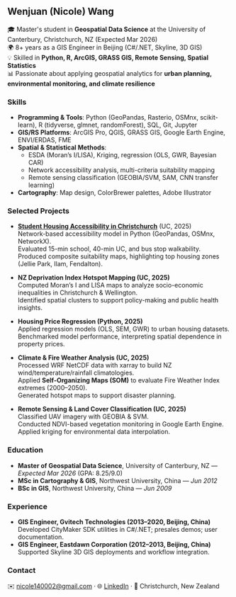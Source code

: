 ## Wenjuan (Nicole) Wang

🎓 Master's student in **Geospatial Data Science** at the University of Canterbury, Christchurch, NZ (Expected Mar 2026)  
🌍 8+ years as a GIS Engineer in Beijing (C#/.NET, Skyline, 3D GIS)  
💡 Skilled in **Python, R, ArcGIS, GRASS GIS, Remote Sensing, Spatial Statistics**  
📊 Passionate about applying geospatial analytics for **urban planning, environmental monitoring, and climate resilience**

### Skills
- **Programming & Tools**: Python (GeoPandas, Rasterio, OSMnx, scikit-learn), R (tidyverse, glmnet, randomForest), SQL, Git, Jupyter  
- **GIS/RS Platforms**: ArcGIS Pro, QGIS, GRASS GIS, Google Earth Engine, ENVI/ERDAS, FME  
- **Spatial & Statistical Methods**:  
  - ESDA (Moran’s I/LISA), Kriging, regression (OLS, GWR, Bayesian CAR)  
  - Network accessibility analysis, multi-criteria suitability mapping  
  - Remote sensing classification (GEOBIA/SVM, SAM, CNN transfer learning)  
- **Cartography**: Map design, ColorBrewer palettes, Adobe Illustrator  

### Selected Projects
- **[Student Housing Accessibility in Christchurch](https://github.com/nicole140002-wang/student-housing-accessibility-christchurch)** (UC, 2025)  
  Network-based accessibility model in Python (GeoPandas, OSMnx, NetworkX).  
  Evaluated 15-min school, 40-min UC, and bus stop walkability.  
  Produced composite suitability maps, highlighting top housing zones (Jellie Park, Ilam, Fendalton).  

- **NZ Deprivation Index Hotspot Mapping (UC, 2025)**  
  Computed Moran’s I and LISA maps to analyze socio-economic inequalities in Christchurch & Wellington.  
  Identified spatial clusters to support policy-making and public health insights.  

- **Housing Price Regression (Python, 2025)**  
  Applied regression models (OLS, SEM, GWR) to urban housing datasets.  
  Benchmarked model performance, interpreting spatial dependence in property prices.  

- **Climate & Fire Weather Analysis (UC, 2025)**  
  Processed WRF NetCDF data with xarray to build NZ wind/temperature/rainfall climatologies.  
  Applied **Self-Organizing Maps (SOM)** to evaluate Fire Weather Index extremes (2000–2050).  
  Generated hotspot maps to support disaster planning.  

- **Remote Sensing & Land Cover Classification (UC, 2025)**  
  Classified UAV imagery with GEOBIA & SVM.  
  Conducted NDVI-based vegetation monitoring in Google Earth Engine.  
  Applied kriging for environmental data interpolation.  

### Education
- **Master of Geospatial Data Science**, University of Canterbury, NZ — *Expected Mar 2026* (GPA: 8.25/9.0)  
- **MSc in Cartography & GIS**, Northwest University, China — *Jun 2012*  
- **BSc in GIS**, Northwest University, China — *Jun 2009*  

### Experience
- **GIS Engineer, Gvitech Technologies (2013–2020, Beijing, China)**  
  Developed CityMaker SDK utilities in C#/.NET; presales demos; user documentation.  
- **GIS Engineer, Eastdawn Corporation (2012–2013, Beijing, China)**  
  Supported Skyline 3D GIS deployments and workflow integration.  

### Contact
✉️ [nicole140002@gmail.com](mailto:nicole140002@gmail.com) · 🌐 [LinkedIn](https://linkedin.com/in/your-link) · 📍 Christchurch, New Zealand
